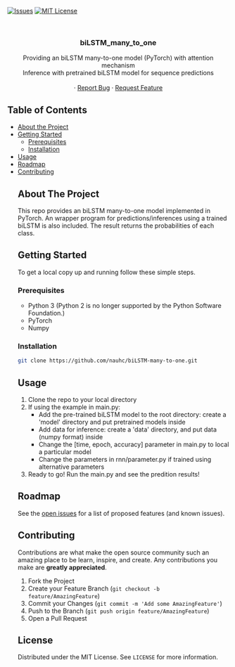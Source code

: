 <!-- Thanks https://github.com/othneildrew/Best-README-Template
    for the README Template -->
<!-- PROJECT SHIELDS -->
<!--
*** I'm using markdown "reference style" links for readability.
*** Reference links are enclosed in brackets [ ] instead of parentheses ( ).
*** See the bottom of this document for the declaration of the reference variables
*** for contributors-url, forks-url, etc. This is an optional, concise syntax you may use.
*** https://www.markdownguide.org/basic-syntax/#reference-style-links
-->

<!-- [![Contributors][contributors-shield]][contributors-url] -->
<!-- [![Forks][forks-shield]][forks-url] -->
<!-- [![Stargazers][stars-shield]][stars-url] -->

[![Issues][issues-shield]][issues-url]
[![MIT License][license-shield]][license-url]

<!-- [![LinkedIn][linkedin-shield]][linkedin-url] -->

<!-- PROJECT LOGO -->
<br />
<p align="center">
  <!-- <a href="https://github.com/github_username/repo">
    <img src="images/logo.png" alt="Logo" width="80" height="80">
  </a> -->

  <h3 align="center">biLSTM_many_to_one</h3>

  <p align="center">
    Providing an biLSTM many-to-one model (PyTorch) with attention mechanism
    <br />
    Inference with pretrained biLSTM model for sequence predictions
    <br />
    <!-- <a href="https://github.com/github_username/repo"><strong>Explore the docs »</strong></a>
    <br /> -->
    <br />
    <!-- <a href="https://github.com/nauhc/biLSTM-many-to-one">View Demo</a> -->
    ·
    <a href="https://github.com/nauhc/biLSTM-many-to-one/issues">Report Bug</a>
    ·
    <a href="https://github.com/nauhc/biLSTM-many-to-one/issues">Request Feature</a>
  </p>
</p>

<!-- TABLE OF CONTENTS -->

## Table of Contents

- [About the Project](#about-the-project)
- [Getting Started](#getting-started)
  - [Prerequisites](#prerequisites)
  - [Installation](#installation)
- [Usage](#usage)
- [Roadmap](#roadmap)
- [Contributing](#contributing)
  <!-- - [License](#license)
- [Contact](#contact)
- [Acknowledgements](#acknowledgements) -->

<!-- ABOUT THE PROJECT -->

## About The Project

<!-- [![Product Name Screen Shot][product-screenshot]](https://example.com) -->

<!-- Here's a blank template to get started: -->
<!-- **To avoid retyping too much info. Do a search and replace with your text editor for the following:**
`github_username`, `repo`, `twitter_handle`, `email` -->

<!-- ### Built With

- []()
- []()
- []() -->

<!-- GETTING STARTED -->

This repo provides an biLSTM many-to-one model implemented in PyTorch.
An wrapper program for predictions/inferences using a trained biLSTM is also included. The result returns the probabilities of each class.

## Getting Started

To get a local copy up and running follow these simple steps.

### Prerequisites

<!-- This is an example of how to list things you need to use the software and how to install them.

- npm

```sh
npm install npm@latest -g
``` -->

- Python 3 (Python 2 is no longer supported by the Python Software Foundation.)
- PyTorch
- Numpy

### Installation

<!-- 1.  Clone the repo -->

```sh
git clone https://github.com/nauhc/biLSTM-many-to-one.git
```

<!-- 2.  Install NPM packages

```sh
npm install
``` -->

<!-- USAGE EXAMPLES -->

## Usage

<!-- Use this space to show useful examples of how a project can be used. Additional screenshots, code examples and demos work well in this space. You may also link to more resources.

_For more examples, please refer to the [Documentation](https://example.com)_ -->

1.  Clone the repo to your local directory
2.  If using the example in main.py:
    - Add the pre-trained biLSTM model to the root directory: create a 'model' directory and put pretrained models inside
    - Add data for inference: create a 'data' directory, and put data (numpy format) inside
    - Change the [time, epoch, accuracy] parameter in main.py to local a particular model
    - Change the parameters in rnn/parameter.py if trained using alternative parameters
3.  Ready to go! Run the main.py and see the predition results!

<!-- ROADMAP -->

## Roadmap

See the [open issues](https://github.com/nauhc/biLSTM-many-to-one/issues) for a list of proposed features (and known issues).

<!-- CONTRIBUTING -->

## Contributing

Contributions are what make the open source community such an amazing place to be learn, inspire, and create. Any contributions you make are **greatly appreciated**.

1.  Fork the Project
2.  Create your Feature Branch (`git checkout -b feature/AmazingFeature`)
3.  Commit your Changes (`git commit -m 'Add some AmazingFeature'`)
4.  Push to the Branch (`git push origin feature/AmazingFeature`)
5.  Open a Pull Request

<!-- LICENSE -->

## License

Distributed under the MIT License. See `LICENSE` for more information.

<!-- CONTACT -->

<!-- ## Contact -->

<!-- Your Name - [@twitter_handle](https://twitter.com/twitter_handle) - email -->

<!-- Project Link: [https://github.com/github_username/repo](https://github.com/github_username/repo) -->

<!-- ACKNOWLEDGEMENTS -->

<!-- ## Acknowledgements -->

<!-- - []()
- []()
- []()
 -->
<!-- MARKDOWN LINKS & IMAGES -->
<!-- https://www.markdownguide.org/basic-syntax/#reference-style-links -->

[contributors-shield]: https://img.shields.io/github/contributors/othneildrew/Best-README-Template.svg?style=flat-square
[contributors-url]: https://github.com/othneildrew/Best-README-Template/graphs/contributors
[forks-shield]: https://img.shields.io/github/forks/othneildrew/Best-README-Template.svg?style=flat-square
[forks-url]: https://github.com/othneildrew/Best-README-Template/network/members
[stars-shield]: https://img.shields.io/github/stars/othneildrew/Best-README-Template.svg?style=flat-square
[stars-url]: https://github.com/othneildrew/Best-README-Template/stargazers
[issues-shield]: https://img.shields.io/github/issues/othneildrew/Best-README-Template.svg?style=flat-square
[issues-url]: https://github.com/othneildrew/Best-README-Template/issues
[license-shield]: https://img.shields.io/github/license/othneildrew/Best-README-Template.svg?style=flat-square
[license-url]: https://github.com/othneildrew/Best-README-Template/blob/master/LICENSE.txt
[linkedin-shield]: https://img.shields.io/badge/-LinkedIn-black.svg?style=flat-square&logo=linkedin&colorB=555
[linkedin-url]: https://linkedin.com/in/othneildrew
[product-screenshot]: images/screenshot.png
